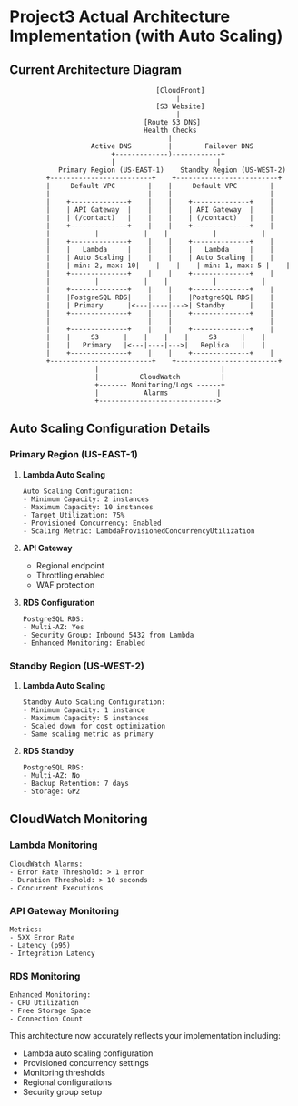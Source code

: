 # Project3 Actual Architecture Implementation (with Auto Scaling)

## Current Architecture Diagram
```
                                    [CloudFront]
                                         |
                                    [S3 Website]
                                         |
                                 [Route 53 DNS]
                                 Health Checks
                                       |
                    Active DNS         |        Failover DNS
                         +-------------)------------+
                         |                         |
            Primary Region (US-EAST-1)    Standby Region (US-WEST-2)
         +-------------------------+    +-------------------------+
         |     Default VPC        |    |     Default VPC        |
         |                        |    |                        |
         |    +--------------+    |    |    +--------------+    |
         |    | API Gateway  |    |    |    | API Gateway  |    |
         |    | (/contact)   |    |    |    | (/contact)   |    |
         |    +--------------+    |    |    +--------------+    |
         |           |           |    |           |           |
         |    +--------------+    |    |    +--------------+    |
         |    |   Lambda     |    |    |    |   Lambda     |    |
         |    | Auto Scaling |    |    |    | Auto Scaling |    |
         |    | min: 2, max: 10|    |    |    | min: 1, max: 5 |    |
         |    +--------------+    |    |    +--------------+    |
         |           |           |    |           |           |
         |    +--------------+    |    |    +--------------+    |
         |    |PostgreSQL RDS|    |    |    |PostgreSQL RDS|    |
         |    | Primary      |<---|----|--->| Standby      |    |
         |    +--------------+    |    |    +--------------+    |
         |                        |    |                        |
         |    +--------------+    |    |    +--------------+    |
         |    |     S3      |    |    |    |     S3      |    |
         |    |   Primary   |<---|----|--->|   Replica   |    |
         |    +--------------+    |    |    +--------------+    |
         +-------------------------+    +-------------------------+
                     |                              |
                     |          CloudWatch          |
                     +------- Monitoring/Logs ------+
                     |           Alarms            |
                     +----------------------------->

```

## Auto Scaling Configuration Details

### Primary Region (US-EAST-1)

1. **Lambda Auto Scaling**
   ```hcl
   Auto Scaling Configuration:
   - Minimum Capacity: 2 instances
   - Maximum Capacity: 10 instances
   - Target Utilization: 75%
   - Provisioned Concurrency: Enabled
   - Scaling Metric: LambdaProvisionedConcurrencyUtilization
   ```

2. **API Gateway**
   - Regional endpoint
   - Throttling enabled
   - WAF protection

3. **RDS Configuration**
   ```hcl
   PostgreSQL RDS:
   - Multi-AZ: Yes
   - Security Group: Inbound 5432 from Lambda
   - Enhanced Monitoring: Enabled
   ```

### Standby Region (US-WEST-2)

1. **Lambda Auto Scaling**
   ```hcl
   Standby Auto Scaling Configuration:
   - Minimum Capacity: 1 instance
   - Maximum Capacity: 5 instances
   - Scaled down for cost optimization
   - Same scaling metric as primary
   ```

2. **RDS Standby**
   ```hcl
   PostgreSQL RDS:
   - Multi-AZ: No
   - Backup Retention: 7 days
   - Storage: GP2
   ```

## CloudWatch Monitoring

### Lambda Monitoring
```hcl
CloudWatch Alarms:
- Error Rate Threshold: > 1 error
- Duration Threshold: > 10 seconds
- Concurrent Executions
```

### API Gateway Monitoring
```hcl
Metrics:
- 5XX Error Rate
- Latency (p95)
- Integration Latency
```

### RDS Monitoring
```hcl
Enhanced Monitoring:
- CPU Utilization
- Free Storage Space
- Connection Count
```

This architecture now accurately reflects your implementation including:
- Lambda auto scaling configuration
- Provisioned concurrency settings
- Monitoring thresholds
- Regional configurations
- Security group setup